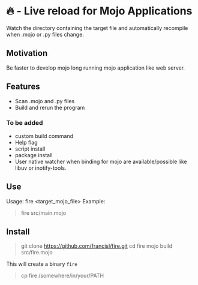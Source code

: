 # 🔥 - Live reload for Mojo Applications

Watch the directory containing the target file
and automatically recompile when .mojo or .py files change.

## Motivation

Be faster to develop mojo long running mojo application like web server.

## Features

- Scan .mojo and .py files
- Build and rerun the program

### To be added

- custom build command
- Help flag
- script install
- package install
- User native watcher when binding for mojo are available/possible like libuv or inotify-tools.

## Use

Usage: fire <target_mojo_file>
Example: 

> fire src/main.mojo

## Install

> git clone https://github.com/francisl/fire.git
> cd fire
> mojo build src/fire.mojo

This will create a binary `fire`

> cp fire /somewhere/in/your/PATH
